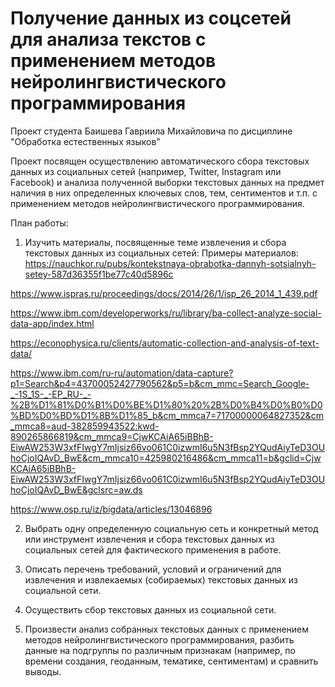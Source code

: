 # Получение данных из соцсетей для анализа текстов с применением методов нейролингвистического программирования
Проект студента Баишева Гавриила Михайловича по дисциплине "Обработка естественных языков"

Проект посвящен осуществлению автоматического сбора текстовых данных из социальных сетей (например, Twitter, Instagram или Facebook) и анализа полученной выборки текстовых данных на предмет наличия в них определенных ключевых слов, тем, сентиментов и т.п. с применением методов нейролингвистического программирования.

План работы:

1) Изучить материалы, посвященные теме извлечения и сбора текстовых данных из социальных сетей:
Примеры материалов:
https://nauchkor.ru/pubs/kontekstnaya-obrabotka-dannyh-sotsialnyh-setey-587d36355f1be77c40d5896c

https://www.ispras.ru/proceedings/docs/2014/26/1/isp_26_2014_1_439.pdf

https://www.ibm.com/developerworks/ru/library/ba-collect-analyze-social-data-app/index.html

https://econophysica.ru/clients/automatic-collection-and-analysis-of-text-data/

https://www.ibm.com/ru-ru/automation/data-capture?p1=Search&p4=43700052427790562&p5=b&cm_mmc=Search_Google-_-1S_1S-_-EP_RU-_-%2B%D1%81%D0%B1%D0%BE%D1%80%20%2B%D0%B4%D0%B0%D0%BD%D0%BD%D1%8B%D1%85_b&cm_mmca7=71700000064827352&cm_mmca8=aud-382859943522:kwd-890265866819&cm_mmca9=CjwKCAiA65iBBhB-EiwAW253W3xfFIwgY7mIjsiz66vo061C0izwmI6u5N3fBsp2YQudAiyTeD3OUhoCjoIQAvD_BwE&cm_mmca10=425980216486&cm_mmca11=b&gclid=CjwKCAiA65iBBhB-EiwAW253W3xfFIwgY7mIjsiz66vo061C0izwmI6u5N3fBsp2YQudAiyTeD3OUhoCjoIQAvD_BwE&gclsrc=aw.ds

https://www.osp.ru/iz/bigdata/articles/13046896

2) Выбрать одну определенную социальную сеть и конкретный метод или инструмент извлечения и сбора текстовых данных из социальных сетей для фактического применения в работе.

3) Описать перечень требований, условий и ограничений для извлечения и извлекаемых (собираемых) текстовых данных из социальной сети.

4) Осуществить сбор текстовых данных из социальной сети.

5) Произвести анализ собранных текстовых данных с применением методов нейролингвистического программирования, разбить данные на подгруппы по различным признакам (например, по времени создания, геоданным, тематике, сентиментам) и сравнить выводы.
